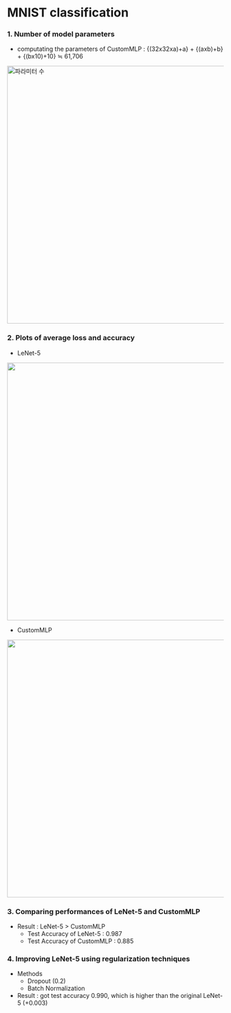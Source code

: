 # MNIST classification
### 1. Number of model parameters 
- computating the parameters of CustomMLP : {(32x32xa)+a} + {(axb)+b} + {(bx10)+10} ≒ 61,706 
<img width="600" alt="파라미터 수" src="https://github.com/jiwwnn/mnist_classification/assets/134251617/6a06f596-8040-470d-b0ed-5dd2d07d974b">

### 2. Plots of average loss and accuracy
- LeNet-5
<img src="https://github.com/jiwwnn/mnist_classification/assets/134251617/1c4082be-b01a-4ea7-88e2-a91f2e1cb998.png"  width="600">

- CustomMLP
<img src="https://github.com/jiwwnn/mnist_classification/assets/134251617/df3ed640-c2a0-4046-a1ae-40c3471493ff.png"  width="600">

### 3. Comparing performances of LeNet-5 and CustomMLP
- Result : LeNet-5 > CustomMLP
  - Test Accuracy of LeNet-5 : 0.987 
  - Test Accuracy of CustomMLP : 0.885

### 4. Improving LeNet-5 using regularization techniques
- Methods 
  - Dropout (0.2)
  - Batch Normalization
- Result : got test accuracy 0.990, which is higher than the original LeNet-5 (+0.003)
